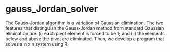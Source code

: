 # gauss_Jordan_solver
The Gauss-Jordan algorithm is a variation of Gaussian elimination. The two features that distinguish the Gauss-Jordan method from standard Gaussian elimination are: (i) each pivot element is forced to be 1; and (ii) the elements below and above the pivot are eliminated. Then, we develop a program that solves a n x n system using R.
